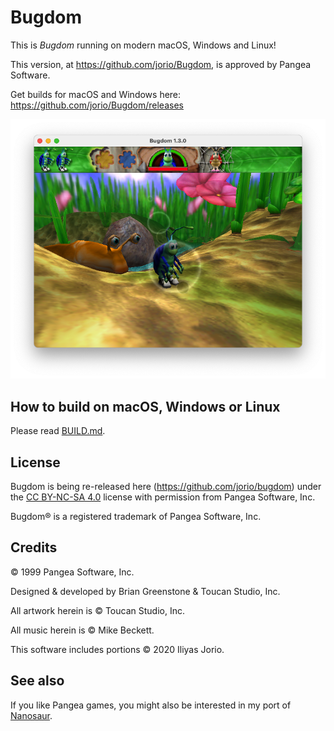 # Bugdom

This is *Bugdom* running on modern macOS, Windows and Linux!

This version, at https://github.com/jorio/Bugdom, is approved by Pangea Software.

Get builds for macOS and Windows here: https://github.com/jorio/Bugdom/releases

![Bugdom Screenshot](docs/screenshot.png)

## How to build on macOS, Windows or Linux

Please read [BUILD.md](BUILD.md).

## License

Bugdom is being re-released here (https://github.com/jorio/bugdom) under the [CC BY-NC-SA 4.0](LICENSE.md) license with permission from Pangea Software, Inc.

Bugdom® is a registered trademark of Pangea Software, Inc.

## Credits

© 1999 Pangea Software, Inc.

Designed & developed by Brian Greenstone & Toucan Studio, Inc.

All artwork herein is © Toucan Studio, Inc.

All music herein is © Mike Beckett.

This software includes portions © 2020 Iliyas Jorio.

## See also

If you like Pangea games, you might also be interested in my port of [Nanosaur](https://github.com/jorio/nanosaur).
